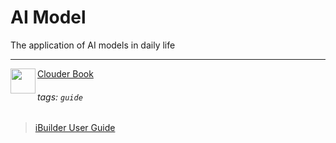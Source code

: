AI Model
===

The application of AI models in daily life

---
<img align="left" height="40" src="https://m3.ypcloud.com/cms/jdi_cards_clouder_cms_6eae937bb7.png"> [Clouder Book](https://md.ypcloud.com/s/olcCfqYfn)

###### tags: `guide`
> [iBuilder User Guide](https://md.ypcloud.com/s/sSQxlz8qQ)